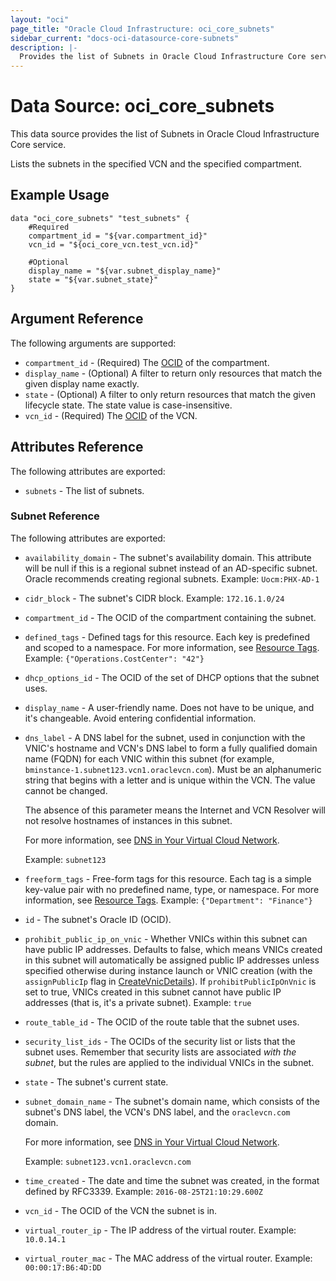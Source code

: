 ```yaml
---
layout: "oci"
page_title: "Oracle Cloud Infrastructure: oci_core_subnets"
sidebar_current: "docs-oci-datasource-core-subnets"
description: |-
  Provides the list of Subnets in Oracle Cloud Infrastructure Core service
---
```


# Data Source: oci_core_subnets
This data source provides the list of Subnets in Oracle Cloud Infrastructure Core service.

Lists the subnets in the specified VCN and the specified compartment.


## Example Usage

```hcl
data "oci_core_subnets" "test_subnets" {
	#Required
	compartment_id = "${var.compartment_id}"
	vcn_id = "${oci_core_vcn.test_vcn.id}"

	#Optional
	display_name = "${var.subnet_display_name}"
	state = "${var.subnet_state}"
}
```

## Argument Reference

The following arguments are supported:

* `compartment_id` - (Required) The [OCID](https://docs.cloud.oracle.com/iaas/Content/General/Concepts/identifiers.htm) of the compartment.
* `display_name` - (Optional) A filter to return only resources that match the given display name exactly. 
* `state` - (Optional) A filter to only return resources that match the given lifecycle state.  The state value is case-insensitive. 
* `vcn_id` - (Required) The [OCID](https://docs.cloud.oracle.com/iaas/Content/General/Concepts/identifiers.htm) of the VCN.


## Attributes Reference

The following attributes are exported:

* `subnets` - The list of subnets.

### Subnet Reference

The following attributes are exported:

* `availability_domain` - The subnet's availability domain. This attribute will be null if this is a regional subnet instead of an AD-specific subnet. Oracle recommends creating regional subnets.  Example: `Uocm:PHX-AD-1` 
* `cidr_block` - The subnet's CIDR block.  Example: `172.16.1.0/24` 
* `compartment_id` - The OCID of the compartment containing the subnet.
* `defined_tags` - Defined tags for this resource. Each key is predefined and scoped to a namespace. For more information, see [Resource Tags](https://docs.cloud.oracle.com/iaas/Content/General/Concepts/resourcetags.htm).  Example: `{"Operations.CostCenter": "42"}` 
* `dhcp_options_id` - The OCID of the set of DHCP options that the subnet uses. 
* `display_name` - A user-friendly name. Does not have to be unique, and it's changeable. Avoid entering confidential information. 
* `dns_label` - A DNS label for the subnet, used in conjunction with the VNIC's hostname and VCN's DNS label to form a fully qualified domain name (FQDN) for each VNIC within this subnet (for example, `bminstance-1.subnet123.vcn1.oraclevcn.com`). Must be an alphanumeric string that begins with a letter and is unique within the VCN. The value cannot be changed.

	The absence of this parameter means the Internet and VCN Resolver will not resolve hostnames of instances in this subnet.

	For more information, see [DNS in Your Virtual Cloud Network](https://docs.cloud.oracle.com/iaas/Content/Network/Concepts/dns.htm).

	Example: `subnet123` 
* `freeform_tags` - Free-form tags for this resource. Each tag is a simple key-value pair with no predefined name, type, or namespace. For more information, see [Resource Tags](https://docs.cloud.oracle.com/iaas/Content/General/Concepts/resourcetags.htm).  Example: `{"Department": "Finance"}` 
* `id` - The subnet's Oracle ID (OCID).
* `prohibit_public_ip_on_vnic` - Whether VNICs within this subnet can have public IP addresses. Defaults to false, which means VNICs created in this subnet will automatically be assigned public IP addresses unless specified otherwise during instance launch or VNIC creation (with the `assignPublicIp` flag in [CreateVnicDetails](https://docs.cloud.oracle.com/iaas/api/#/en/iaas/20160918/CreateVnicDetails/)). If `prohibitPublicIpOnVnic` is set to true, VNICs created in this subnet cannot have public IP addresses (that is, it's a private subnet).  Example: `true` 
* `route_table_id` - The OCID of the route table that the subnet uses.
* `security_list_ids` - The OCIDs of the security list or lists that the subnet uses. Remember that security lists are associated *with the subnet*, but the rules are applied to the individual VNICs in the subnet. 
* `state` - The subnet's current state.
* `subnet_domain_name` - The subnet's domain name, which consists of the subnet's DNS label, the VCN's DNS label, and the `oraclevcn.com` domain.

	For more information, see [DNS in Your Virtual Cloud Network](https://docs.cloud.oracle.com/iaas/Content/Network/Concepts/dns.htm).

	Example: `subnet123.vcn1.oraclevcn.com` 
* `time_created` - The date and time the subnet was created, in the format defined by RFC3339.  Example: `2016-08-25T21:10:29.600Z` 
* `vcn_id` - The OCID of the VCN the subnet is in.
* `virtual_router_ip` - The IP address of the virtual router.  Example: `10.0.14.1` 
* `virtual_router_mac` - The MAC address of the virtual router.  Example: `00:00:17:B6:4D:DD` 

